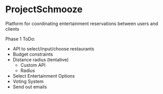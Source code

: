 # ProjectSchmooze
Platform for coordinating entertainment reservations between users and clients

Phase 1 ToDo:
- API to select/input/choose restaurants
- Budget constraints
- Distance radius (tentative)
  - Custom API
  - Radius
- Select Entertainment Options
- Voting System
- Send out emails
